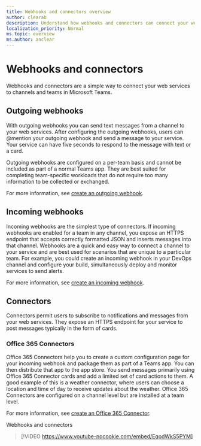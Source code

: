 ```yaml
---
title: Webhooks and connectors overview
author: clearab
description: Understand how webhooks and connectors can connect your web services to the Teams client.
localization_priority: Normal
ms.topic: overview
ms.author: anclear
---
```

# Webhooks and connectors

Webhooks and connectors are a simple way to connect your web services to channels and teams in Microsoft Teams.

## Outgoing webhooks

With outgoing webhooks you can send text messages from a channel to your web services. After configuring the outgoing webhooks, users can @mention your outgoing webhook and send a message to your service. Your service can have five seconds to respond to the message with text or a card.

Outgoing webhooks are configured on a per-team basis and cannot be included as part of a normal Teams app. They are best suited for completing team-specific workloads that do not require too many information to be collected or exchanged.

For more information, see [create an outgoing webhook](~/webhooks-and-connectors/how-to/add-outgoing-webhook.md).

## Incoming webhooks

Incoming webhooks are the simplest type of connectors. If incoming webhooks are enabled for a team in any channel, you expose an HTTPS endpoint that accepts correctly formatted JSON and inserts messages into that channel. Webhooks are a quick and easy way to connect a channel to your service and are best used for scenarios that are unique to a particular team. For example, you could create an incoming webhook in your DevOps channel and configure your build, simultaneously deploy and monitor services to send alerts.

For more information, see [create an incoming webhook](~/webhooks-and-connectors/how-to/add-incoming-webhook.md).

## Connectors

Connectors permit users to subscribe to notifications and messages from your web services. They expose an HTTPS endpoint for your service to post messages typically in the form of cards.

### Office 365 Connectors

Office 365 Connectors help you to create a custom configuration page for your incoming webhook and package them as part of a Teams app. You can then distribute that app to the app store. You send messages primarily using Office 365 Connector cards and add a limited set of card actions to them. A good example of this is a weather connector, where users can choose a location and time of day to receive updates about the weather. Office 365 Connectors are configured on a channel level but are installed at a team level.

For more information, see [create an Office 365 Connector](~/webhooks-and-connectors/how-to/connectors-creating.md).

Webhooks and connectors
> [!VIDEO https://www.youtube-nocookie.com/embed/EqodWkS5PYM]